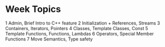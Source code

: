 # Week Topics


1 Admin, Brief Intro to C++ feature
2 Initialization + References, Streams
3 Containers, Iterators, Pointers
4 Classes, Template Classes, Const
5 Template Functions, Functions, Lambdas
6 Operators, Special Member Functions
7 Move Semantics, Type safety
